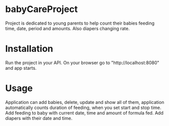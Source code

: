 # babyCareProject

Project is dedicated to young parents to help count their babies feeding time, date, period and amounts. Also diapers changing rate.

# Installation

Run the project in your API.
On your browser go to "http://localhost:8080" and app starts.


# Usage
Application can add babies, delete, update and show all of them, application automatically counts duration of feeding, when you set start and stop time.
Add feeding to baby with current date, time and amount of formula fed.
Add diapers with their date and time.


